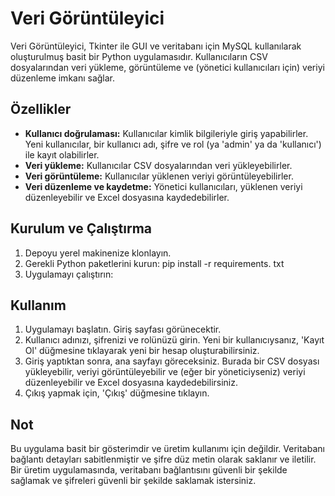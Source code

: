 # Veri Görüntüleyici

Veri Görüntüleyici, Tkinter ile GUI ve veritabanı için MySQL kullanılarak oluşturulmuş basit bir Python uygulamasıdır. Kullanıcıların CSV dosyalarından veri yükleme, görüntüleme ve (yönetici kullanıcıları için) veriyi düzenleme imkanı sağlar.

## Özellikler

- **Kullanıcı doğrulaması:** Kullanıcılar kimlik bilgileriyle giriş yapabilirler. Yeni kullanıcılar, bir kullanıcı adı, şifre ve rol (ya 'admin' ya da 'kullanıcı') ile kayıt olabilirler.
- **Veri yükleme:** Kullanıcılar CSV dosyalarından veri yükleyebilirler.
- **Veri görüntüleme:** Kullanıcılar yüklenen veriyi görüntüleyebilirler.
- **Veri düzenleme ve kaydetme:** Yönetici kullanıcıları, yüklenen veriyi düzenleyebilir ve Excel dosyasına kaydedebilirler.

## Kurulum ve Çalıştırma

1. Depoyu yerel makinenize klonlayın.
2. Gerekli Python paketlerini kurun: pip install -r requirements. txt
3. Uygulamayı çalıştırın:


## Kullanım

1. Uygulamayı başlatın. Giriş sayfası görünecektir.
2. Kullanıcı adınızı, şifrenizi ve rolünüzü girin. Yeni bir kullanıcıysanız, 'Kayıt Ol' düğmesine tıklayarak yeni bir hesap oluşturabilirsiniz.
3. Giriş yaptıktan sonra, ana sayfayı göreceksiniz. Burada bir CSV dosyası yükleyebilir, veriyi görüntüleyebilir ve (eğer bir yöneticiyseniz) veriyi düzenleyebilir ve Excel dosyasına kaydedebilirsiniz.
4. Çıkış yapmak için, 'Çıkış' düğmesine tıklayın.

## Not

Bu uygulama basit bir gösterimdir ve üretim kullanımı için değildir. Veritabanı bağlantı detayları sabitlenmiştir ve şifre düz metin olarak saklanır ve iletilir. Bir üretim uygulamasında, veritabanı bağlantısını güvenli bir şekilde sağlamak ve şifreleri güvenli bir şekilde saklamak istersiniz.

